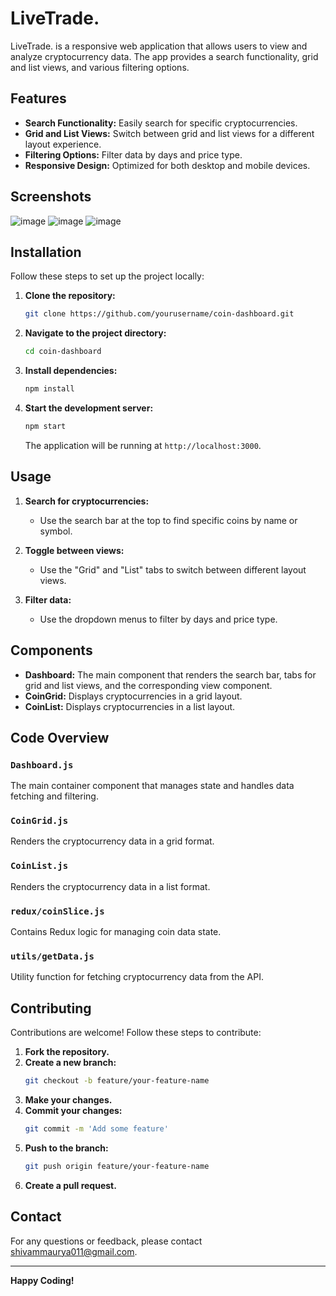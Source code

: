 # LiveTrade.

LiveTrade. is a responsive web application that allows users to view and analyze cryptocurrency data. The app provides a search functionality, grid and list views, and various filtering options.

## Features

- **Search Functionality:** Easily search for specific cryptocurrencies.
- **Grid and List Views:** Switch between grid and list views for a different layout experience.
- **Filtering Options:** Filter data by days and price type.
- **Responsive Design:** Optimized for both desktop and mobile devices.

## Screenshots

![image](https://github.com/shivammaurya011/pepsales-mern-assignment/assets/71092987/918effc2-84e4-411f-84fd-e90fffed5c10)
![image](https://github.com/shivammaurya011/pepsales-mern-assignment/assets/71092987/34b1125c-50e2-40a9-8b68-965c324e63ea)
![image](https://github.com/shivammaurya011/pepsales-mern-assignment/assets/71092987/2e15790b-eba5-47f3-aecb-c8701e9957a4)


## Installation

Follow these steps to set up the project locally:

1. **Clone the repository:**
    ```bash
    git clone https://github.com/yourusername/coin-dashboard.git
    ```

2. **Navigate to the project directory:**
    ```bash
    cd coin-dashboard
    ```

3. **Install dependencies:**
    ```bash
    npm install
    ```

4. **Start the development server:**
    ```bash
    npm start
    ```

    The application will be running at `http://localhost:3000`.

## Usage

1. **Search for cryptocurrencies:**
   - Use the search bar at the top to find specific coins by name or symbol.

2. **Toggle between views:**
   - Use the "Grid" and "List" tabs to switch between different layout views.

3. **Filter data:**
   - Use the dropdown menus to filter by days and price type.

## Components

- **Dashboard:** The main component that renders the search bar, tabs for grid and list views, and the corresponding view component.
- **CoinGrid:** Displays cryptocurrencies in a grid layout.
- **CoinList:** Displays cryptocurrencies in a list layout.

## Code Overview

### `Dashboard.js`
The main container component that manages state and handles data fetching and filtering.

### `CoinGrid.js`
Renders the cryptocurrency data in a grid format.

### `CoinList.js`
Renders the cryptocurrency data in a list format.

### `redux/coinSlice.js`
Contains Redux logic for managing coin data state.

### `utils/getData.js`
Utility function for fetching cryptocurrency data from the API.

## Contributing

Contributions are welcome! Follow these steps to contribute:

1. **Fork the repository.**
2. **Create a new branch:**
    ```bash
    git checkout -b feature/your-feature-name
    ```
3. **Make your changes.**
4. **Commit your changes:**
    ```bash
    git commit -m 'Add some feature'
    ```
5. **Push to the branch:**
    ```bash
    git push origin feature/your-feature-name
    ```
6. **Create a pull request.**

## Contact

For any questions or feedback, please contact [shivammaurya011@gmail.com](mailto:shivammaurya011@gmail.com).

---

**Happy Coding!**
